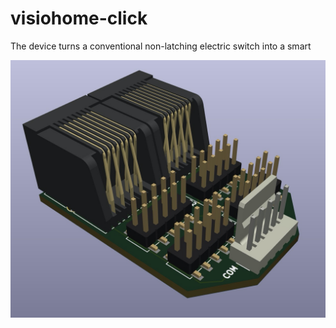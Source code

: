 # visiohome-click
The device turns a conventional non-latching electric switch into a smart

![Image alt](https://github.com/NPPElement/visiohome-click/blob/master/HARDWARE/VHClick-rev1/Img/1.jpg)
